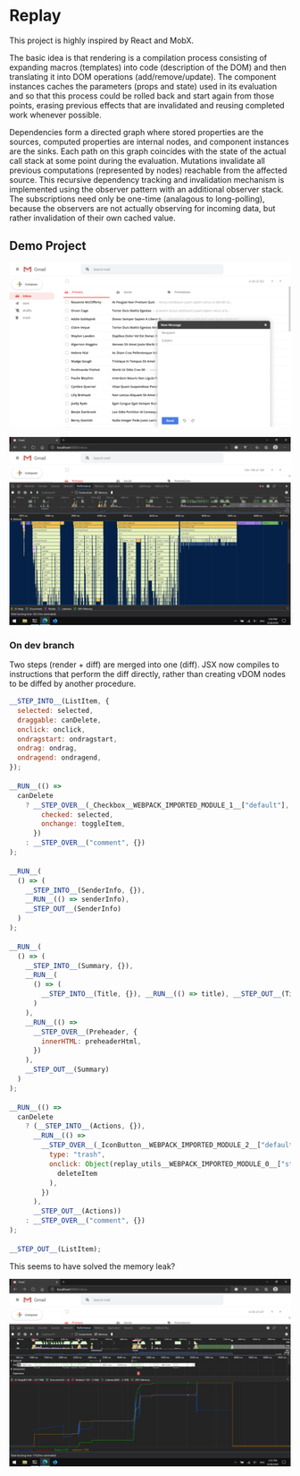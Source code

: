 # Replay

This project is highly inspired by React and MobX.

The basic idea is that rendering is a compilation process consisting of expanding macros (templates) into code (description of the DOM) and then translating it into DOM operations (add/remove/update). The component instances caches the parameters (props and state) used in its evaluation and so that this process could be rolled back and start again from those points, erasing previous effects that are invalidated and reusing completed work whenever possible.

Dependencies form a directed graph where stored properties are the sources, computed properties are internal nodes, and component instances are the sinks. Each path on this graph coincides with the state of the actual call stack at some point during the evaluation. Mutations invalidate all previous computations (represented by nodes) reachable from the affected source. This recursive dependency tracking and invalidation mechanism is implemented using the observer pattern with an additional observer stack. The subscriptions need only be one-time (analagous to long-polling), because the observers are not actually observing for incoming data, but rather invalidation of their own cached value.

## Demo Project

![screenshot](screenshots/demo.png)

![async-rendering](screenshots/async.png)

### On dev branch

Two steps (render + diff) are merged into one (diff). JSX now compiles to instructions that perform the diff directly, rather than creating vDOM nodes to be diffed by another procedure.

```js
__STEP_INTO__(ListItem, {
  selected: selected,
  draggable: canDelete,
  onclick: onclick,
  ondragstart: ondragstart,
  ondrag: ondrag,
  ondragend: ondragend,
});

__RUN__(() =>
  canDelete
    ? __STEP_OVER__(_Checkbox__WEBPACK_IMPORTED_MODULE_1__["default"], {
        checked: selected,
        onchange: toggleItem,
      })
    : __STEP_OVER__("comment", {})
);

__RUN__(
  () => (
    __STEP_INTO__(SenderInfo, {}),
    __RUN__(() => senderInfo),
    __STEP_OUT__(SenderInfo)
  )
);

__RUN__(
  () => (
    __STEP_INTO__(Summary, {}),
    __RUN__(
      () => (
        __STEP_INTO__(Title, {}), __RUN__(() => title), __STEP_OUT__(Title)
      )
    ),
    __RUN__(() =>
      __STEP_OVER__(Preheader, {
        innerHTML: preheaderHtml,
      })
    ),
    __STEP_OUT__(Summary)
  )
);

__RUN__(() =>
  canDelete
    ? (__STEP_INTO__(Actions, {}),
      __RUN__(() =>
        __STEP_OVER__(_IconButton__WEBPACK_IMPORTED_MODULE_2__["default"], {
          type: "trash",
          onclick: Object(replay_utils__WEBPACK_IMPORTED_MODULE_0__["stop"])(
            deleteItem
          ),
        })
      ),
      __STEP_OUT__(Actions))
    : __STEP_OVER__("comment", {})
);

__STEP_OUT__(ListItem);
```

This seems to have solved the memory leak?

![memory-usage](screenshots/memory.png)
